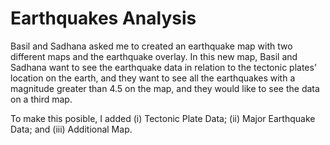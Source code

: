 # Earthquakes Analysis

Basil and Sadhana asked me to created an earthquake map with two different maps and the earthquake overlay. In this new map, Basil and Sadhana want to see the earthquake data in relation to the tectonic plates’ location on the earth, and they want to see all the earthquakes with a magnitude greater than 4.5 on the map, and they would like to see the data on a third map.

To make this posible, I added (i) Tectonic Plate Data; (ii) Major Earthquake Data; and (iii) Additional Map.

